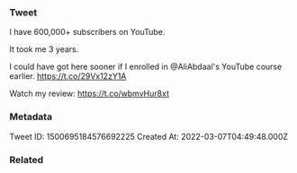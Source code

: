 ### Tweet
I have 600,000+ subscribers on YouTube.

It took me 3 years.

I could have got here sooner if I enrolled in @AliAbdaal's YouTube course earlier. https://t.co/29Vx12zY1A

Watch my review:
https://t.co/wbmvHur8xt

### Metadata
Tweet ID: 1500695184576692225
Created At: 2022-03-07T04:49:48.000Z

### Related

